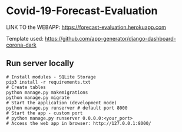 # Covid-19-Forecast-Evaluation

LINK TO the WEBAPP: https://forecast-evaluation.herokuapp.com

Template used: https://github.com/app-generator/django-dashboard-corona-dark


## Run server locally
``` pyhon 
# Install modules - SQLite Storage
pip3 install -r requirements.txt
# Create tables
python manage.py makemigrations
python manage.py migrate
# Start the application (development mode)
python manage.py runserver # default port 8000
# Start the app - custom port
# python manage.py runserver 0.0.0.0:<your_port>
# Access the web app in browser: http://127.0.0.1:8000/

```
